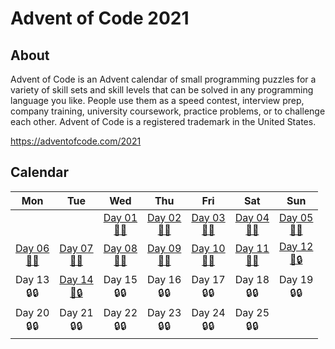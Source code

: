 # Advent of Code 2021


## About
Advent of Code is an Advent calendar of small programming puzzles for a variety of skill sets and skill levels that can be solved in any programming language you like. People use them as a speed contest, interview prep, company training, university coursework, practice problems, or to challenge each other.
Advent of Code is a registered trademark in the United States.

https://adventofcode.com/2021


## Calendar
| Mon | Tue | Wed | Thu | Fri | Sat | Sun |
|:---:|:---:|:---:|:---:|:---:|:---:|:---:|
|     |     | [Day 01 <br> 🌟🌟](https://github.com/YuliiaLysak/advent-of-code-2021/blob/main/src/main/java/edu/lysak/day1/Day1DepthMeasurementIncreases.java) | [Day 02 <br> 🌟🌟](https://github.com/YuliiaLysak/advent-of-code-2021/blob/main/src/main/java/edu/lysak/day2/Day2DepthAndHorizontalPosition.java) | [Day 03 <br> 🌟🌟](https://github.com/YuliiaLysak/advent-of-code-2021/blob/main/src/main/java/edu/lysak/day3/Day3PowerConsumption.java) | [Day 04 <br> 🌟🌟](https://github.com/YuliiaLysak/advent-of-code-2021/blob/main/src/main/java/edu/lysak/day4/Day4BingoWithSquid.java) | [Day 05 <br> 🌟🌟](https://github.com/YuliiaLysak/advent-of-code-2021/blob/main/src/main/java/edu/lysak/day5/Day5HydrothermalVenture.java) |
| [Day 06 <br> 🌟🌟](https://github.com/YuliiaLysak/advent-of-code-2021/blob/main/src/main/java/edu/lysak/day6/Day6Lanternfish.java) | [Day 07 <br> 🌟🌟](https://github.com/YuliiaLysak/advent-of-code-2021/blob/main/src/main/java/edu/lysak/day7/Day7WhaleAndCrabs.java) | [Day 08 <br> 🌟🌟](https://github.com/YuliiaLysak/advent-of-code-2021/blob/main/src/main/java/edu/lysak/day8/Day8SevenSegmentSearch.java) | [Day 09 <br> 🌟🌟](https://github.com/YuliiaLysak/advent-of-code-2021/blob/main/src/main/java/edu/lysak/day9/Day9SmokeBasin.java) | [Day 10 <br> 🌟🌟](https://github.com/YuliiaLysak/advent-of-code-2021/blob/main/src/main/java/edu/lysak/day10/Day10SyntaxScoring.java) | [Day 11 <br> 🌟🌟](https://github.com/YuliiaLysak/advent-of-code-2021/blob/main/src/main/java/edu/lysak/day11/Day11DumboOctopus.java) | [Day 12 <br> 🌟🔒](https://github.com/YuliiaLysak/advent-of-code-2021/blob/main/src/main/java/edu/lysak/day12/Day12PassagePathing.java) | 
| Day 13 <br> 🔒🔒 | [Day 14 <br> 🌟🔒](https://github.com/YuliiaLysak/advent-of-code-2021/blob/main/src/main/java/edu/lysak/day14/Day14ExtendedPolymerization.java) | Day 15 <br> 🔒🔒 | Day 16 <br> 🔒🔒 | Day 17 <br> 🔒🔒 | Day 18 <br> 🔒🔒 | Day 19 <br> 🔒🔒 | 
| Day 20 <br> 🔒🔒 | Day 21 <br> 🔒🔒 | Day 22 <br> 🔒🔒 | Day 23 <br> 🔒🔒 | Day 24 <br> 🔒🔒 | Day 25 <br> 🔒🔒 |   |
